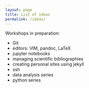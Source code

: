 ```yaml
---
layout: page
title: List of ideas
permalink: /ideas/
---
```


Workshops in preparation:

* Git
* editors: VIM, pandoc, LaTeX
* jupyter notebooks
* managing scientific bibliographies
* creating personal sites using jekyll
* ssh
* data analysis series
* python series

